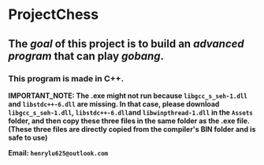 # ProjectChess
## The _goal_ of this project is to build an *advanced program* that can play *gobang*.
### This program is made in **C++**.

**IMPORTANT_NOTE: The .exe might not run because ```libgcc_s_seh-1.dll``` and ```libstdc++-6.dll``` are missing. In that case, please download ```libgcc_s_seh-1.dll```, ```libstdc++-6.dll```and ```libwinpthread-1.dll``` in the ```Assets``` folder, and then copy these three files in the same folder as the .exe file. (These three files are directly copied from the compiler's BIN folder and is safe to use)**

**Email: ```henrylu625@outlook.com```**

